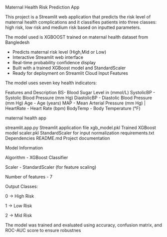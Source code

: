 Maternal Health Risk Prediction App

This project is a Streamlit web application that predicts the risk level of maternal health complications and it classifies patients into three classes: high risk, low risk and medium risk based on inputted parameters.

The model used is XGBOOST trained on maternal health dataset from Bangledesh

- Predicts maternal risk level (High,Mid or  Low)
- Interactive Streamlit web interface
- Real-time probability confidence display
- Built with a trained XGBoost model and StandardScaler
- Ready for deployment on Streamlit Cloud
   Input Features

The model uses seven key health indicators:

 Features and  Description 
BS- Blood Sugar Level in (mmol/L)
SystolicBP - Systolic Blood Pressure (mm Hg)
DiastolicBP - Diastolic Blood Pressure (mm Hg)
Age - Age (years)
MAP - Mean Arterial Pressure (mm Hg) |
HeartRate - Heart Rate (bpm)
BodyTemp - Body Temperature (°F)


maternal health app

streamlit.app.py       Streamlit application file
xgb_model.pkl          Trained XGBoost model
scaler.pkl             StandardScaler for input normalization
requirements.txt        Dependencies
README.md              Project documentation

Model Information

Algorithm - XGBoost Classifier

Scaler - StandardScaler (for feature scaling)

Number of features - 7

Output Classes:

0 → High Risk

1 → Low Risk

2 → Mid Risk

The model was trained and evaluated using accuracy, confusion matrix, and ROC-AUC score to ensure robustnes
